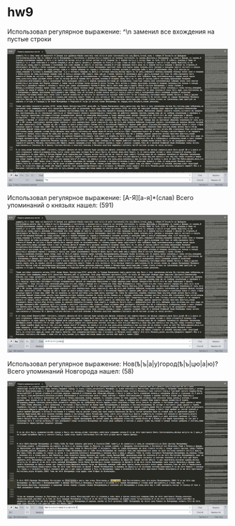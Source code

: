 # hw9
Использовал регулярное выражение: ^\n заменил все вхождения на пустые строки

![Альтернативный текст для изображения](https://github.com/kindmithra/hw9/blob/master/Снимок%20экрана%202018-06-01%20в%2022.45.55.png)

Использовал регулярное выражение: [А-Я][а-я]*(слав) Всего упоминаний о князьях нашел: (591)

![Альтернативный текст для изображения](https://github.com/kindmithra/hw9/blob/master/Снимок%20экрана%202018-06-01%20в%2022.52.18.png)


Использовал регулярное выражение: Нов(ѣ|ъ|а|у)город(ѣ|ъ|цю|а|ю)? Всего упоминаний Новгорода нашел: (58)

![Альтернативный текст для изображения](https://github.com/kindmithra/hw9/blob/master/Снимок%20экрана%202018-06-01%20в%2022.18.20.png)
